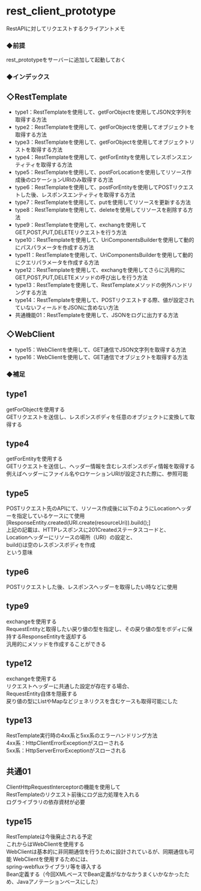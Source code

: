 # rest_client_prototype
RestAPIに対してリクエストするクライアントメモ

### ◆前提  
rest_prototypeをサーバーに追加して起動しておく
 
 
### ◆インデックス
## ◇RestTemplate
 - type1：RestTemplateを使用して、getForObjectを使用してJSON文字列を取得する方法  
 - type2：RestTemplateを使用して、getForObjectを使用してオブジェクトを取得する方法 
 - type3：RestTemplateを使用して、getForObjectを使用してオブジェクトリストを取得する方法  
 - type4：RestTemplateを使用して、getForEntityを使用してレスポンスエンティティを取得する方法
 - type5：RestTemplateを使用して、postForLocationを使用してリソース作成後のロケーションURIのみ取得する方法
 - type6：RestTemplateを使用して、postForEntityを使用してPOSTリクエストした後、レスポンスエンティティを取得する方法 
 - type7：RestTemplateを使用して、putを使用してリソースを更新する方法
 - type8：RestTemplateを使用して、deleteを使用してリソースを削除する方法
 - type9：RestTemplateを使用して、exchangを使用してGET,POST,PUT,DELETEリクエストを行う方法
 - type10：RestTemplateを使用して、UriComponentsBuilderを使用して動的にパスパラメータを作成する方法
 - type11：RestTemplateを使用して、UriComponentsBuilderを使用して動的にクエリパラメータを作成する方法
 - type12：RestTemplateを使用して、exchangを使用してさらに汎用的にGET,POST,PUT,DELETEメソッドの呼び出しを行う方法
 - type13：RestTemplateを使用して、RestTemplateメソッドの例外ハンドリングする方法
 - type14：RestTemplateを使用して、POSTリクエストする際、値が設定されていないフィールドをJSONに含めない方法
 - 共通機能01：RestTemplateを使用して、JSONをログに出力する方法
 
## ◇WebClient
 - type15：WebClientを使用して、GET通信でJSON文字列を取得する方法
 - type16：WebClientを使用して、GET通信でオブジェクトを取得する方法 
 
 
### ◆補足  
## type1  
getForObjectを使用する  
GETリクエストを送信し、レスポンスボディを任意のオブジェクトに変換して取得する

## type4  
getForEntityを使用する  
GETリクエストを送信し、ヘッダー情報を含むレスポンスボディ情報を取得する  
例えばヘッダーにファイル名やロケーションURIが設定された際に、参照可能  

## type5  
POSTリクエスト先のAPIにて、リソース作成後に以下のようにLocationヘッダーを指定しているケースにて使用  
[ResponseEntity.created(URI.create(resourceUri)).build();]  
上記の記載は、HTTPレスポンスに201Createdステータスコードと、  
Locationヘッダーにリソースの場所（URI）の設定と、  
build()は空のレスポンスボディを作成  
という意味

## type6 
POSTリクエストした後、レスポンスヘッダーを取得したい時などに使用

## type9 
exchangeを使用する  
RequestEntityと取得したい戻り値の型を指定し、その戻り値の型をボディに保持するResponseEntityを返却する  
汎用的にメソッドを作成することができる

## type12 
exchangeを使用する  
リクエストヘッダーに共通した設定が存在する場合、  
RequestEntity自体を隠蔽する  
戻り値の型にListやMapなどジェネリクスを含むケースも取得可能にした

## type13 
RestTemplate実行時の4xx系と5xx系のエラーハンドリング方法  
4xx系：HttpClientErrorExceptionがスローされる  
5xx系：HttpServerErrorExceptionがスローされる

## 共通01
ClientHttpRequestInterceptorの機能を使用して  
RestTemplateのリクエスト前後にログ出力処理を入れる  
ログライブラリの依存資材が必要

## type15
RestTemplateは今後廃止される予定  
これからはWebClientを使用する  
WebClientは基本的に非同期通信を行うために設計されているが、同期通信も可能
WebClientを使用するためには、  
spring-webfluxライブラリ等を導入する  
Bean定義する（今回XMLベースでBean定義がなかなかうまくいかなかったため、Javaアノテーションベースにした）  


